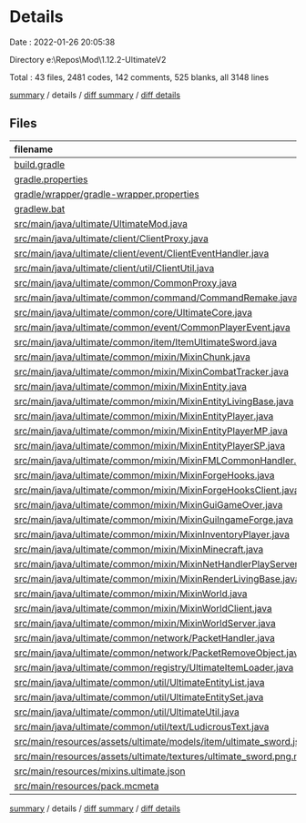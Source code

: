 # Details

Date : 2022-01-26 20:05:38

Directory e:\Repos\Mod\1.12.2-UltimateV2

Total : 43 files,  2481 codes, 142 comments, 525 blanks, all 3148 lines

[summary](results.md) / details / [diff summary](diff.md) / [diff details](diff-details.md)

## Files
| filename | language | code | comment | blank | total |
| :--- | :--- | ---: | ---: | ---: | ---: |
| [build.gradle](/build.gradle) | Gradle | 49 | 40 | 16 | 105 |
| [gradle.properties](/gradle.properties) | Properties | 1 | 2 | 0 | 3 |
| [gradle/wrapper/gradle-wrapper.properties](/gradle/wrapper/gradle-wrapper.properties) | Properties | 5 | 1 | 1 | 7 |
| [gradlew.bat](/gradlew.bat) | Batch | 66 | 0 | 25 | 91 |
| [src/main/java/ultimate/UltimateMod.java](/src/main/java/ultimate/UltimateMod.java) | Java | 40 | 0 | 10 | 50 |
| [src/main/java/ultimate/client/ClientProxy.java](/src/main/java/ultimate/client/ClientProxy.java) | Java | 58 | 1 | 9 | 68 |
| [src/main/java/ultimate/client/event/ClientEventHandler.java](/src/main/java/ultimate/client/event/ClientEventHandler.java) | Java | 42 | 0 | 6 | 48 |
| [src/main/java/ultimate/client/util/ClientUtil.java](/src/main/java/ultimate/client/util/ClientUtil.java) | Java | 70 | 1 | 12 | 83 |
| [src/main/java/ultimate/common/CommonProxy.java](/src/main/java/ultimate/common/CommonProxy.java) | Java | 34 | 0 | 11 | 45 |
| [src/main/java/ultimate/common/command/CommandRemake.java](/src/main/java/ultimate/common/command/CommandRemake.java) | Java | 40 | 0 | 8 | 48 |
| [src/main/java/ultimate/common/core/UltimateCore.java](/src/main/java/ultimate/common/core/UltimateCore.java) | Java | 44 | 0 | 12 | 56 |
| [src/main/java/ultimate/common/event/CommonPlayerEvent.java](/src/main/java/ultimate/common/event/CommonPlayerEvent.java) | Java | 47 | 0 | 8 | 55 |
| [src/main/java/ultimate/common/item/ItemUltimateSword.java](/src/main/java/ultimate/common/item/ItemUltimateSword.java) | Java | 106 | 0 | 15 | 121 |
| [src/main/java/ultimate/common/mixin/MixinChunk.java](/src/main/java/ultimate/common/mixin/MixinChunk.java) | Java | 31 | 0 | 9 | 40 |
| [src/main/java/ultimate/common/mixin/MixinCombatTracker.java](/src/main/java/ultimate/common/mixin/MixinCombatTracker.java) | Java | 31 | 0 | 6 | 37 |
| [src/main/java/ultimate/common/mixin/MixinEntity.java](/src/main/java/ultimate/common/mixin/MixinEntity.java) | Java | 153 | 0 | 27 | 180 |
| [src/main/java/ultimate/common/mixin/MixinEntityLivingBase.java](/src/main/java/ultimate/common/mixin/MixinEntityLivingBase.java) | Java | 209 | 0 | 36 | 245 |
| [src/main/java/ultimate/common/mixin/MixinEntityPlayer.java](/src/main/java/ultimate/common/mixin/MixinEntityPlayer.java) | Java | 98 | 0 | 18 | 116 |
| [src/main/java/ultimate/common/mixin/MixinEntityPlayerMP.java](/src/main/java/ultimate/common/mixin/MixinEntityPlayerMP.java) | Java | 41 | 0 | 9 | 50 |
| [src/main/java/ultimate/common/mixin/MixinEntityPlayerSP.java](/src/main/java/ultimate/common/mixin/MixinEntityPlayerSP.java) | Java | 23 | 1 | 6 | 30 |
| [src/main/java/ultimate/common/mixin/MixinFMLCommonHandler.java](/src/main/java/ultimate/common/mixin/MixinFMLCommonHandler.java) | Java | 28 | 0 | 5 | 33 |
| [src/main/java/ultimate/common/mixin/MixinForgeHooks.java](/src/main/java/ultimate/common/mixin/MixinForgeHooks.java) | Java | 78 | 0 | 10 | 88 |
| [src/main/java/ultimate/common/mixin/MixinForgeHooksClient.java](/src/main/java/ultimate/common/mixin/MixinForgeHooksClient.java) | Java | 23 | 0 | 4 | 27 |
| [src/main/java/ultimate/common/mixin/MixinGuiGameOver.java](/src/main/java/ultimate/common/mixin/MixinGuiGameOver.java) | Java | 18 | 0 | 4 | 22 |
| [src/main/java/ultimate/common/mixin/MixinGuiIngameForge.java](/src/main/java/ultimate/common/mixin/MixinGuiIngameForge.java) | Java | 120 | 5 | 26 | 151 |
| [src/main/java/ultimate/common/mixin/MixinInventoryPlayer.java](/src/main/java/ultimate/common/mixin/MixinInventoryPlayer.java) | Java | 20 | 0 | 5 | 25 |
| [src/main/java/ultimate/common/mixin/MixinMinecraft.java](/src/main/java/ultimate/common/mixin/MixinMinecraft.java) | Java | 107 | 4 | 28 | 139 |
| [src/main/java/ultimate/common/mixin/MixinNetHandlerPlayServer.java](/src/main/java/ultimate/common/mixin/MixinNetHandlerPlayServer.java) | Java | 18 | 0 | 5 | 23 |
| [src/main/java/ultimate/common/mixin/MixinRenderLivingBase.java](/src/main/java/ultimate/common/mixin/MixinRenderLivingBase.java) | Java | 39 | 0 | 5 | 44 |
| [src/main/java/ultimate/common/mixin/MixinWorld.java](/src/main/java/ultimate/common/mixin/MixinWorld.java) | Java | 312 | 17 | 74 | 403 |
| [src/main/java/ultimate/common/mixin/MixinWorldClient.java](/src/main/java/ultimate/common/mixin/MixinWorldClient.java) | Java | 74 | 0 | 12 | 86 |
| [src/main/java/ultimate/common/mixin/MixinWorldServer.java](/src/main/java/ultimate/common/mixin/MixinWorldServer.java) | Java | 29 | 0 | 6 | 35 |
| [src/main/java/ultimate/common/network/PacketHandler.java](/src/main/java/ultimate/common/network/PacketHandler.java) | Java | 95 | 70 | 19 | 184 |
| [src/main/java/ultimate/common/network/PacketRemoveObject.java](/src/main/java/ultimate/common/network/PacketRemoveObject.java) | Java | 33 | 0 | 11 | 44 |
| [src/main/java/ultimate/common/registry/UltimateItemLoader.java](/src/main/java/ultimate/common/registry/UltimateItemLoader.java) | Java | 29 | 0 | 6 | 35 |
| [src/main/java/ultimate/common/util/UltimateEntityList.java](/src/main/java/ultimate/common/util/UltimateEntityList.java) | Java | 55 | 0 | 14 | 69 |
| [src/main/java/ultimate/common/util/UltimateEntitySet.java](/src/main/java/ultimate/common/util/UltimateEntitySet.java) | Java | 35 | 0 | 9 | 44 |
| [src/main/java/ultimate/common/util/UltimateUtil.java](/src/main/java/ultimate/common/util/UltimateUtil.java) | Java | 76 | 0 | 24 | 100 |
| [src/main/java/ultimate/common/util/text/LudicrousText.java](/src/main/java/ultimate/common/util/text/LudicrousText.java) | Java | 36 | 0 | 13 | 49 |
| [src/main/resources/assets/ultimate/models/item/ultimate_sword.json](/src/main/resources/assets/ultimate/models/item/ultimate_sword.json) | JSON | 6 | 0 | 0 | 6 |
| [src/main/resources/assets/ultimate/textures/ultimate_sword.png.mcmeta](/src/main/resources/assets/ultimate/textures/ultimate_sword.png.mcmeta) | JSON | 24 | 0 | 0 | 24 |
| [src/main/resources/mixins.ultimate.json](/src/main/resources/mixins.ultimate.json) | JSON | 31 | 0 | 0 | 31 |
| [src/main/resources/pack.mcmeta](/src/main/resources/pack.mcmeta) | JSON | 7 | 0 | 1 | 8 |

[summary](results.md) / details / [diff summary](diff.md) / [diff details](diff-details.md)